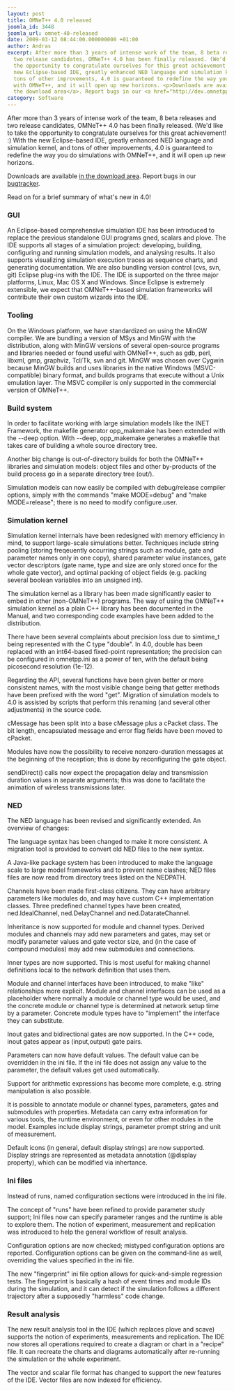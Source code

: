 ```yaml
---
layout: post
title: OMNeT++ 4.0 released
joomla_id: 3448
joomla_url: omnet-40-released
date: 2009-03-12 08:44:00.000000000 +01:00
author: Andras
excerpt: After more than 3 years of intense work of the team, 8 beta releases and
  two release candidates, OMNeT++ 4.0 has been finally released. (We'd like to take
  the opportunity to congratulate ourselves for this great achievement! :) With the
  new Eclipse-based IDE, greatly enhanced NED language and simulation kernel, and
  tons of other improvements, 4.0 is guaranteed to redefine the way you do simulations
  with OMNeT++, and it will open up new horizons. <p>Downloads are available <a href="/download/old">in
  the download area</a>. Report bugs in our <a href="http://dev.omnetpp.org/bugs">bugtracker</a>.  </p><p>Read on for a brief summary of what's new in 4.0!   </p>
category: Software
---
```


<p>After more than 3 years of intense work of the team, 8 beta releases and two release candidates, OMNeT++ 4.0 has been finally released. (We'd like to take the opportunity to congratulate ourselves for this great achievement! :) With the new Eclipse-based IDE, greatly enhanced NED language and simulation kernel, and tons of other improvements, 4.0 is guaranteed to redefine the way you do simulations with OMNeT++, and it will open up new horizons.</p>
<p>Downloads are available <a href="/download/old">in the download area</a>. Report bugs in our <a href="http://dev.omnetpp.org/bugs">bugtracker</a>.  </p>
<p>Read on for a brief summary of what's new in 4.0!   </p>
<h3>GUI</h3>
<p>  An Eclipse-based comprehensive simulation IDE has been introduced to replace   the previous standalone GUI programs gned, scalars and plove. The IDE supports   all stages of a simulation project: developing, building, configuring and   running simulation models, and analysing results. It also supports   visualizing simulation execution traces as sequence charts, and generating   documentation. We are also bundling version control (cvs, svn, git) Eclipse   plug-ins with the IDE. The IDE is supported on the three major platforms,   Linux, Mac OS X and Windows. Since Eclipse is extremely extensible, we expect   that OMNeT++-based simulation frameworks will contribute their own custom   wizards into the IDE.</p>
<h3>Tooling</h3>
<p>   On the Windows platform, we have standardized on using the MinGW compiler.   We are bundling a version of MSys and MinGW with the distribution, along   with MinGW versions of several open-source programs and libraries needed   or found useful with OMNeT++, such as gdb, perl, libxml, gmp, graphviz,   Tcl/Tk, svn and git. MinGW was chosen over Cygwin because MinGW builds and   uses libraries in the native Windows (MSVC-compatible) binary format, and   builds programs that execute without a Unix emulation layer. The MSVC   compiler is only supported in the commercial version of OMNeT++.  </p>
<h3>Build system</h3>
<p>   In order to facilitate working with large simulation models like the INET   Framework, the makefile generator opp_makemake has been extended with the   --deep option. With --deep, opp_makemake generates a makefile that takes   care of building a whole source directory tree.    </p>
<p>   Another big change is out-of-directory builds for both the OMNeT++ libraries   and simulation models: object files and other by-products of the build   process go in a separate directory tree (out/).    </p>
<p>   Simulation models can now easily be compiled with debug/release compiler   options, simply with the commands "make MODE=debug" and "make MODE=release";   there is no need to modify configure.user.  </p>
<h3>Simulation kernel</h3>
<p>   Simulation kernel internals have been redesigned with memory efficiency in   mind, to support large-scale simulations better. Techniques include string   pooling (storing freqeuently occurring strings such as module, gate and   parameter names only in one copy), shared parameter value instances,   gate vector descriptors (gate name, type and size are only stored once   for the whole gate vector), and optimal packing of object fields (e.g.   packing several boolean variables into an unsigned int).    </p>
<p>   The simulation kernel as a library has been made significantly easier to   embed in other (non-OMNeT++) programs. The way of using the OMNeT++   simulation kernel as a plain C++ library has been documented in the Manual,   and two corresponding code examples have been added to the distribution.    </p>
<p>   There have been several complaints about precision loss due to simtime_t   being represented with the C type "double". In 4.0, double has been replaced   with an int64-based fixed-point representation; the precision can be   configured in omnetpp.ini as a power of ten, with the default being   picosecond resolution (1e-12).    </p>
<p>   Regarding the API, several functions have been given better or more   consistent names, with the most visible change being that getter methods   have been prefixed with the word "get". Migration of simulation models   to 4.0 is assisted by scripts that perform this renaming (and several other   adjustments) in the source code.    </p>
<p>   cMessage has been split into a base cMessage plus a cPacket class.   The bit length, encapsulated message and error flag fields have been   moved to cPacket.    </p>
<p>   Modules have now the possibility to receive nonzero-duration messages   at the beginning of the reception; this is done by reconfiguring the   gate object.    </p>
<p>   sendDirect() calls now expect the propagation delay and transmission   duration values in separate arguments; this was done to facilitate   the animation of wireless transmissions later.  </p>
<h3>NED</h3>
<p>   The NED language has been revised and significantly extended. An overview   of changes:    </p>
<p>   The language syntax has been changed to make it more consistent. A migration   tool is provided to convert old NED files to the new syntax.    </p>
<p>   A Java-like package system has been introduced to make the language scale   to large model frameworks and to prevent name clashes; NED files files are   now read from directory trees listed on the NEDPATH.    </p>
<p>   Channels have been made first-class citizens. They can have arbitrary   parameters like modules do, and may have custom C++ implementation classes.   Three predefined channel types have been created, ned.IdealChannel,   ned.DelayChannel and ned.DatarateChannel.    </p>
<p>   Inheritance is now supported for module and channel types. Derived modules   and channels may add new parameters and gates, may set or modify parameter   values and gate vector size, and (in the case of compound modules) may add   new submodules and connections.    </p>
<p>   Inner types are now supported. This is most useful for making channel   definitions local to the network definition that uses them.    </p>
<p>   Module and channel interfaces have been introduced, to make "like"   relationships more explicit. Module and channel interfaces can be used as   a placeholder where normally a module or channel type would be used, and the   concrete module or channel type is determined at network setup time by a   parameter. Concrete module types have to "implement" the interface they can   substitute.    </p>
<p>   Inout gates and bidirectional gates are now supported. In the C++ code,   inout gates appear as (input,output) gate pairs.    </p>
<p>   Parameters can now have default values. The default value can be overridden   in the ini file. If the ini file does not assign any value to the parameter,   the default values get used automatically.    </p>
<p>   Support for arithmetic expressions has become more complete, e.g. string   manipulation is also possible.    </p>
<p>   It is possible to annotate module or channel types, parameters, gates and   submodules with properties. Metadata can carry extra information for   various tools, the runtime environment, or even for other modules in the   model. Examples include display strings, parameter prompt string and unit   of measurement.    </p>
<p>   Default icons (in general, default display strings) are now supported.   Display strings are represented as metadata annotation (@display property),   which can be modified via inhertance.  </p>
<h3>Ini files</h3>
<p>   Instead of runs, named configuration sections were introduced in the ini   file.    </p>
<p>   The concept of "runs" have been refined to provide parameter study support;   Ini files now can specify parameter ranges and the runtime is able to explore   them. The notion of experiment, measurement and replication was introduced to   help the general workflow of result analysis.    </p>
<p>   Configuration options are now checked; mistyped configuration options are   reported. Configuration options can be given on the command-line as well,   overriding the values specified in the ini file.    </p>
<p>   The new "fingerprint" ini file option allows for quick-and-simple regression   tests. The fingerprint is basically a hash of event times and module IDs   during the simulation, and it can detect if the simulation follows a   different trajectory after a supposedly "harmless" code change.  </p>
<h3>Result analysis</h3>
<p>   The new result analysis tool in the IDE (which replaces plove and scave)   supports the notion of experiments, measurements and replication. The IDE   now stores all operations required to create a diagram or chart in a "recipe"   file. It can recreate the charts and diagrams automatically after re-running   the simulation or the whole experiment.    </p>
<p>   The vector and scalar file format has changed to support the new features   of the IDE. Vector files are now indexed for efficiency. </p>
